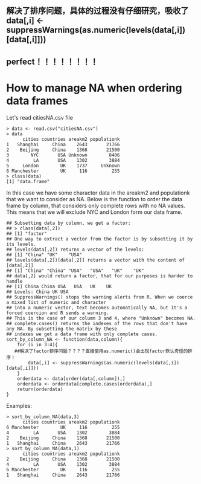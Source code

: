 ## 解决了排序问题，具体的过程没有仔细研究，吸收了data[,i] <- suppressWarnings(as.numeric(levels(data[,i])[data[,i]]))
## perfect！！！！！！！！
# How to manage NA when ordering data frames

Let's read citiesNA.csv file

    > data <- read.csv("citiesNA.csv")
    > data
          cities countries areakm2 populationk
    1   Shanghai     China    2643       21766
    2    Beijing     China    1368       21500
    3        NYC       USA Unknown        8406
    4         LA       USA    1302        3884
    5     London        UK    1737     Unknown
    6 Manchester        UK     116         255
    > class(data)
    [1] "data.frame"

In this case we have some character data in the areakm2 and populationk that we want to consider as NA.
Below is the function to order the data frame by column, that considers only complete rows with no NA values.
This means that we will exclude NYC and London form our data frame.

    ## Subsetting data by column, we get a factor:
    ## > class(data[,2])
    ## [1] "factor"
    ## One way to extract a vector from the factor is by subsetting it by its levels.
    ## levels(data[,2]) returns a vector of the levels:
    ## [1] "China" "UK"    "USA"
    ## levels(data[,2])[data[,2]] returns a vector with the content of [data[,2]]
    ## [1] "China" "China" "USA"   "USA"   "UK"    "UK"  
    ## data[,2] would return a factor, that for our purposes is harder to handle
    ## [1] China China USA   USA   UK    UK   
    ## Levels: China UK USA
    ## SuppressWarnings() stops the warning alerts from R. When we coerce a mixed list of numeric and character
    ## into a numeric vector, text becomes automatically NA, but it's a forced coercion and R sends a warning.
    ## This is the case of our column 3 and 4, where "Unknown" becomes NA.
    ## complete.cases() returns the indexes of the rows that don't have any NA. By subsetting the matrix by these
    ## indexes we get a data frame with only complete cases.
    sort_by_column_NA <- function(data,column){
        for (i in 3:4){
       ##解决了factor排序问题？？？？直接使用as.numeric()会出现factor默认奇怪的排序！
            data[,i] <- suppressWarnings(as.numeric(levels(data[,i])[data[,i]]))
        }
        orderdata <- data[order(data[,column]),]
        orderdata <- orderdata[complete.cases(orderdata),] 
        return(orderdata)
    }

Examples:

    > sort_by_column_NA(data,3)
          cities countries areakm2 populationk
    6 Manchester        UK     116         255
    4         LA       USA    1302        3884
    2    Beijing     China    1368       21500
    1   Shanghai     China    2643       21766
    > sort_by_column_NA(data,1)
          cities countries areakm2 populationk
    2    Beijing     China    1368       21500
    4         LA       USA    1302        3884
    6 Manchester        UK     116         255
    1   Shanghai     China    2643       21766
